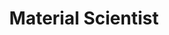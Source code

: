 ---
orderId: "15"
name: "Chiranjeevi K Palanisamy"
title: "Material Scientist"
abbreviation: "Cp"
number: "169"
ndbImage: "../../assets/images/company/team/ChiranjeeviKPalanisamy.png"
position: "tr"
---